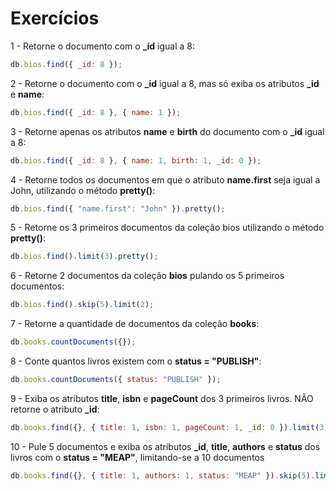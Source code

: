# Exercícios

1 - Retorne o documento com o **_id** igual a 8:

```js
db.bios.find({ _id: 8 });
```

2 - Retorne o documento com o **_id** igual a 8, mas só exiba os atributos **_id** e **name**:

```js
db.bios.find({ _id: 8 }, { name: 1 });
```

3 - Retorne apenas os atributos **name** e **birth** do documento com o **_id** igual a 8:

```js
db.bios.find({ _id: 8 }, { name: 1, birth: 1, _id: 0 });
```

4 - Retorne todos os documentos em que o atributo **name.first** seja igual a John, utilizando o método **pretty()**:

```js
db.bios.find({ "name.first": "John" }).pretty();
```

5 - Retorne os 3 primeiros documentos da coleção bios utilizando o método **pretty()**:

```js
db.bios.find().limit(3).pretty();
```

6 - Retorne 2 documentos da coleção **bios** pulando os 5 primeiros documentos:

```js
db.bios.find().skip(5).limit(2);
```

7 - Retorne a quantidade de documentos da coleção **books**:

```js
db.books.countDocuments({});
```

8 - Conte quantos livros existem com o **status = "PUBLISH"**:

```js
db.books.countDocuments({ status: "PUBLISH" });
```

9 - Exiba os atributos **title**, **isbn** e **pageCount** dos 3 primeiros livros. NÃO retorne o atributo **_id**:

```js
db.books.find({}, { title: 1, isbn: 1, pageCount: 1, _id: 0 }).limit(3);
```

10 - Pule 5 documentos e exiba os atributos **_id**, **title**, **authors** e **status** dos livros com o **status = "MEAP"**, limitando-se a 10 documentos

```js
db.books.find({}, { title: 1, authors: 1, status: "MEAP" }).skip(5).limit(10);
```
